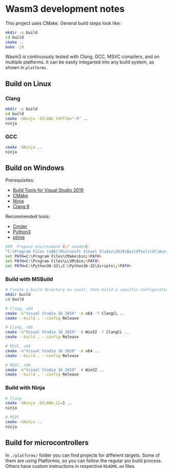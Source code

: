 # Wasm3 development notes

This project uses CMake.
General build steps look like:
```sh
mkdir -p build
cd build
cmake ..
make -j8
```

Wasm3 is continuously tested with Clang, GCC, MSVC compilers, and on multiple platforms.
It can be easily integarted into any build system, as shown in `platforms`.

## Build on Linux

### Clang

```sh
mkdir -p build
cd build
cmake -GNinja -DCLANG_SUFFIX="-9" ..
ninja
```

### GCC

```sh
cmake -GNinja ..
ninja
```

## Build on Windows

Prerequisites:
- [Build Tools for Visual Studio 2019](https://visualstudio.microsoft.com/downloads/#build-tools-for-visual-studio-2019)
- [CMake](https://cmake.org/download/)
- [Ninja](https://github.com/ninja-build/ninja/releases)
- [Clang 9](https://releases.llvm.org/download.html#9.0.0)

Recommended tools:
- [Cmder](https://cmder.net/)
- [Python3](https://www.python.org/downloads/)
- [ptime](http://www.pc-tools.net/win32/ptime/)

```bat
REM  Prepare environment (if needed):
"C:\Program Files (x86)\Microsoft Visual Studio\2019\BuildTools\VC\Auxiliary\Build\vcvars64.bat"
set PATH=C:\Program Files\CMake\bin;%PATH%
set PATH=C:\Program Files\LLVM\bin;%PATH%
set PATH=C:\Python36-32\;C:\Python36-32\Scripts\;%PATH%
```

### Build with MSBuild

```sh
# Create a build directory as usual, then build a specific configuration
mkdir build
cd build

# Clang, x64
cmake -G"Visual Studio 16 2019" -A x64 -T ClangCL ..
cmake --build . --config Release

# Clang, x86
cmake -G"Visual Studio 16 2019" -A Win32 -T ClangCL ..
cmake --build . --config Release

# MSVC, x64
cmake -G"Visual Studio 16 2019" -A x64 ..
cmake --build . --config Release

# MSVC, x86
cmake -G"Visual Studio 16 2019" -A Win32 ..
cmake --build . --config Release
```

### Build with Ninja

```sh
# Clang
cmake -GNinja -DCLANG_CL=1 ..
ninja

# MSVC
cmake -GNinja ..
ninja
```

## Build for microcontrollers

In `./platforms/` folder you can find projects for different targets. Some of them are using Platformio, so you can follow the regular pio build process. Others have custom instructions in respective `README.md` files.

